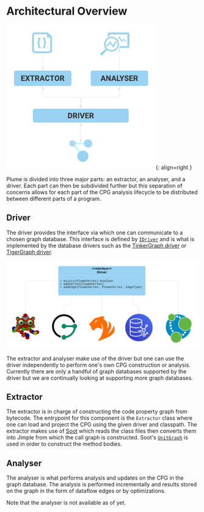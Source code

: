 # Architectural Overview


![Plume Architectural Overview](../assets/images/architectural-overview.png){: align=right }

Plume is divided into three major parts: an extractor, an analyser, and a driver.
Each part can then be subdivided further but this separation of concerns allows for
each part of the CPG analysis lifecycle to be distributed between different parts of
a program.


## Driver

The driver provides the interface via which one can communicate to a chosen graph database.
This interface is defined by [`IDriver`](https://plume-oss.github.io/plume-driver/kotlindoc/za/ac/sun/plume/drivers/idriver/)
and is what is implemented by the database drivers such as the [TinkerGraph driver](https://plume-oss.github.io/plume-driver/kotlindoc/za/ac/sun/plume/drivers/tinkergraphdriver/) 
or [TigerGraph driver](https://plume-oss.github.io/plume-driver/kotlindoc/za/ac/sun/plume/drivers/tigergraphdriver/).

![Plume Architectural Overview](../assets/images/driver-overview.png)

The extractor and analyser make use of the driver but one can use the driver independently to perform
one's own CPG construction or analysis. Currently there are only a handful of graph databases supported by
the driver but we are continually looking at supporting more graph databases.

## Extractor

The extractor is in charge of constructing the code property graph from bytecode. The entrypoint
for this component is the `Extractor` class where one can load and project the CPG using the given
driver and classpath. The extractor makes use of [Soot](https://soot-oss.github.io/soot/) which 
reads the class files then converts them into Jimple from which the call graph is constructed. 
Soot's [`UnitGraph`](https://www.sable.mcgill.ca/soot/doc/soot/toolkits/graph/UnitGraph.html)
is used in order to construct the method bodies.

## Analyser

The analyser is what performs analysis and updates on the CPG in the graph database. The analysis 
is performed incrementally and results stored on the graph in the form of dataflow edges or by
optimizations.

Note that the analyser is not available as of yet.